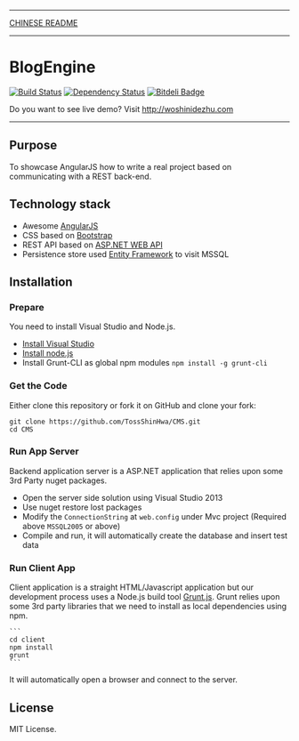 ***
[CHINESE README](https://github.com/TossShinHwa/CMS/blob/master/README.md)
***

BlogEngine
===========
[![Build Status](https://api.travis-ci.org/TossShinHwa/CMS.png)](https://api.travis-ci.org/TossShinHwa/CMS)
[![Dependency Status](https://david-dm.org/ChrisWren/grunt-nodemon.png)](https://david-dm.org/TossShinHwa/CMS)
[![Bitdeli Badge](https://d2weczhvl823v0.cloudfront.net/TossShinHwa/cms/trend.png)](https://bitdeli.com/free "Bitdeli Badge")

Do you want to see live demo? Visit http://woshinidezhu.com
***

## Purpose

To showcase AngularJS how to write a real project based on communicating with a REST back-end.

## Technology stack

* Awesome [AngularJS](http://www.angularjs.org/)
* CSS based on [Bootstrap](http://getbootstrap.com/)
* REST API based on [ASP.NET WEB API](http://www.asp.net/web-api/)
* Persistence store used [Entity Framework](http://msdn.microsoft.com/en-us/data/ef.aspx) to visit MSSQL


## Installation

### Prepare

You need to install Visual Studio and Node.js.
* [Install Visual Studio](http://www.visualstudio.com/)
* [Install node.js](http://nodejs.org/download/)
* Install Grunt-CLI as global npm modules ```npm install -g grunt-cli```

### Get the Code

Either clone this repository or fork it on GitHub and clone your fork:

```
git clone https://github.com/TossShinHwa/CMS.git
cd CMS
```

### Run App Server

Backend application server is a ASP.NET application that relies upon some 3rd Party nuget packages.

* Open the server side solution using Visual Studio 2013
* Use nuget restore lost packages
* Modify the `ConnectionString` at `web.config` under Mvc project (Required above `MSSQL2005` or above)
* Compile and run, it will automatically create the database and insert test data

### Run Client App

Client application is a straight HTML/Javascript application but our development process uses a Node.js build tool
[Grunt.js](gruntjs.com). Grunt relies upon some 3rd party libraries that we need to install as local dependencies using npm.

    ```
    cd client
    npm install
    grunt
    ```
    
It will automatically open a browser and connect to the server.

## License

MIT License.
